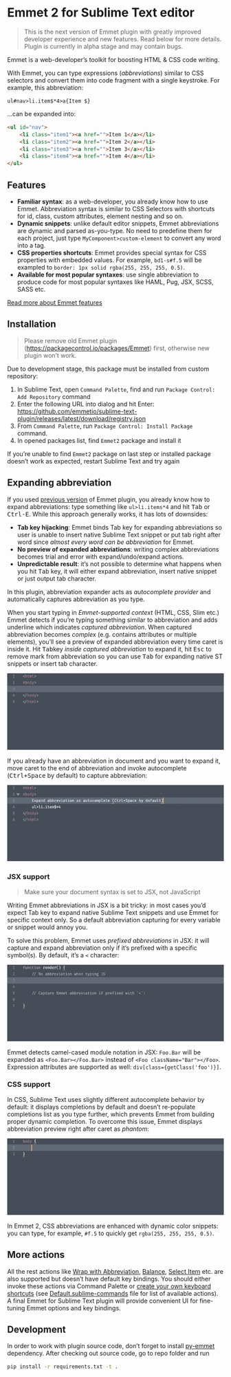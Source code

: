 # Emmet 2 for Sublime Text editor

> This is the next version of Emmet plugin with greatly improved developer experience and new features. Read below for more details. Plugin is currently in alpha stage and may contain bugs.

Emmet is a web-developer’s toolkit for boosting HTML & CSS code writing.

With Emmet, you can type expressions (_abbreviations_) similar to CSS selectors and convert them into code fragment with a single keystroke. For example, this abbreviation:

```
ul#nav>li.item$*4>a{Item $}
```

...can be expanded into:

```html
<ul id="nav">
    <li class="item1"><a href="">Item 1</a></li>
    <li class="item2"><a href="">Item 2</a></li>
    <li class="item3"><a href="">Item 3</a></li>
    <li class="item4"><a href="">Item 4</a></li>
</ul>
```

## Features

* **Familiar syntax**: as a web-developer, you already know how to use Emmet. Abbreviation syntax is similar to CSS Selectors with shortcuts for id, class, custom attributes, element nesting and so on.
* **Dynamic snippets**: unlike default editor snippets, Emmet abbreviations are dynamic and parsed as-you-type. No need to predefine them for each project, just type `MyComponent>custom-element` to convert any word into a tag.
* **CSS properties shortcuts**: Emmet provides special syntax for CSS properties with embedded values. For example, `bd1-s#f.5` will be exampled to `border: 1px solid rgba(255, 255, 255, 0.5)`.
* **Available for most popular syntaxes**: use single abbreviation to produce code for most popular syntaxes like HAML, Pug, JSX, SCSS, SASS etc.

[Read more about Emmet features](https://docs.emmet.io)

## Installation

> Please remove old Emmet plugin (https://packagecontrol.io/packages/Emmet) first, otherwise new plugin won’t work.

Due to development stage, this package must be installed from custom repository:

1. In Sublime Text, open `Command Palette`, find and run `Package Control: Add Repository` command
2. Enter the following URL into dialog and hit Enter: https://github.com/emmetio/sublime-text-plugin/releases/latest/download/registry.json
3. From `Command Palette`, run `Package Control: Install Package` command.
4. In opened packages list, find `Emmet2` package and install it

If you’re unable to find `Emmet2` package on last step or installed package doesn’t work as expected, restart Sublime Text and try again

## Expanding abbreviation

If you used [previous version](https://github.com/sergeche/emmet-sublime) of Emmet plugin, you already know how to expand abbreviations: type something like `ul>li.items*4` and hit <kbd>Tab</kbd> or <kbd>Ctrl-E</kbd>. While this approach generally works, it has lots of downsides:

* **Tab key hijacking**: Emmet binds Tab key for expanding abbreviations so user is unable to insert native Sublime Text snippet or put tab right after word since *almost every word can be abbreviation* for Emmet.
* **No preview of expanded abbreviations**: writing complex abbreviations becomes trial and error with expand/undo/expand actions.
* **Unpredictable result**: it’s not possible to determine what happens when you hit <kbd>Tab</kbd> key, it will either expand abbreviation, insert native snippet or just output tab character.

In this plugin, abbreviation expander acts as *autocomplete provider* and automatically captures abbreviation as you type.

When you start typing in *Emmet-supported context* (HTML, CSS, Slim etc.) Emmet detects if you’re typing something similar to abbreviation and adds underline which indicates *captured abbreviation*. When captured abbreviation becomes *complex* (e.g. contains attributes or multiple elements), you’ll see a preview of expanded abbreviation every time caret is inside it. Hit <kbd>Tab</kbd>key *inside captured abbreviation* to expand it, hit <kbd>Esc</kbd> to remove mark from abbreviation so you can use <kbd>Tab</kbd> for expanding native ST snippets or insert tab character.

![Emmet abbreviation example](./images/emmet1.gif)

If you already have an abbreviation in document and you want to expand it, move caret to the end of abbreviation and invoke autocomplete (<kbd>Ctrl+Space</kbd> by default) to capture abbreviation:

![Emmet abbreviation example](./images/emmet2.gif)

### JSX support

> Make sure your document syntax is set to JSX, not JavaScript

Writing Emmet abbreviations in JSX is a bit tricky: in most cases you’d expect Tab key to expand native Sublime Text snippets and use Emmet for specific context only. So a default abbreviation capturing for every variable or snippet would annoy you.

To solve this problem, Emmet uses *prefixed abbreviations* in JSX: it will capture and expand abbreviation only if it’s prefixed with a specific symbol(s). By default, it’s a `<` character:

![Emmet abbreviation example](./images/emmet3.gif)

Emmet detects camel-cased module notation in JSX: `Foo.Bar` will be expanded as `<Foo.Bar></Foo.Bar>` instead of `<Foo className="Bar"></Foo>`. Expression attributes are supported as well: `div[class={getClass('foo')}]`.

### CSS support

In CSS, Sublime Text uses slightly different autocomplete behavior by default: it displays completions by default and doesn’t re-populate completions list as you type further, which prevents Emmet from building proper dynamic completion. To overcome this issue, Emmet displays abbreviation preview right after caret as *phantom*:

![Emmet abbreviation example](./images/emmet4.gif)

In Emmet 2, CSS abbreviations are enhanced with dynamic color snippets: you can type, for example, `#f.5` to quickly get `rgba(255, 255, 255, 0.5)`.

## More actions

All the rest actions like [Wrap with Abbreviation](https://docs.emmet.io/actions/wrap-with-abbreviation/), [Balance](https://docs.emmet.io/actions/match-pair/), [Select Item](https://docs.emmet.io/actions/select-item/) etc. are also supported but doesn’t have default key bindings. You should either invoke these actions via Command Palette or [create your own keyboard shortcuts](https://www.sublimetext.com/docs/3/key_bindings.html) (see [Default.sublime-commands](./Default.sublime-commands) file for list of available actions). A final Emmet for Sublime Text plugin will provide convenient UI for fine-tuning Emmet options and key bindings.

## Development

In order to work with plugin source code, don’t forget to install [py-emmet](https://github.com/emmetio/py-emmet) dependency. After checking out source code, go to repo folder and run

```sh
pip install -r requirements.txt -t .
```
